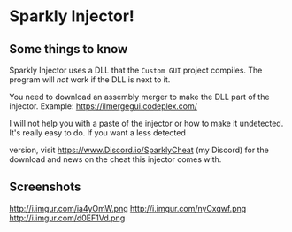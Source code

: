 # Sparkly Injector!

Some things to know
---
Sparkly Injector uses a DLL that the `Custom GUI` project compiles.
The program will *not* work if the DLL is next to it.


You need to download an assembly merger to make the DLL part of the injector.
Example: https://ilmergegui.codeplex.com/


I will not help you with a paste of the injector or how to make it undetected. It's really easy to do. If you want a less detected 

version, visit https://www.Discord.io/SparklyCheat (my Discord) for the download and news on the cheat this injector comes with.

Screenshots
---
http://i.imgur.com/ia4yOmW.png
http://i.imgur.com/nyCxqwf.png
http://i.imgur.com/d0EF1Vd.png
